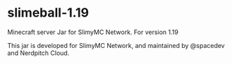# slimeball-1.19
Minecraft server Jar for SlimyMC Network. For version 1.19


This jar is developed for SlimyMC Network, and maintained by @spacedev and Nerdpitch Cloud.
